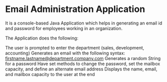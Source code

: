 # Email Administration Application

It is a console-based Java Application which helps in generating an email id and password for employees working in an organization.

The Application does the following:

The user is prompted to enter the department (sales, development, accounting)
Generates an email with the following syntax: firstname.lastname@department.company.com
Generates a random String for a password
Have set methods to change the password, set the mailbox capacity, and define an alternate email address
Displays the name, email, and mailbox capacity to the user at the end
